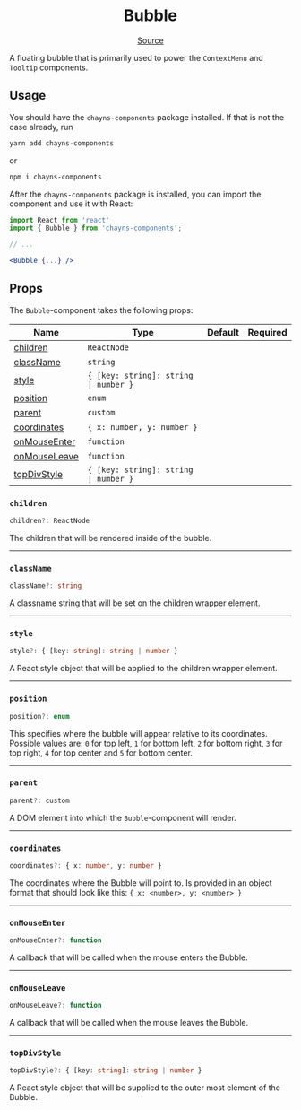 <h1 align="center">Bubble</h1>

<p align="center">
    <a href="/src/react-chayns-bubble/component/Bubble.jsx">Source</a>
</p>

A floating bubble that is primarily used to power the `ContextMenu` and
`Tooltip` components.

## Usage

You should have the `chayns-components` package installed. If that is not the
case already, run

```bash
yarn add chayns-components
```

or

```bash
npm i chayns-components
```

After the `chayns-components` package is installed, you can import the component
and use it with React:

```jsx
import React from 'react'
import { Bubble } from 'chayns-components';

// ...

<Bubble {...} />
```

## Props

The `Bubble`-component takes the following props:

| Name                          | Type                                  | Default | Required |
| ----------------------------- | ------------------------------------- | ------- | :------: |
| [children](#children)         | `ReactNode`                           |         |          |
| [className](#classname)       | `string`                              |         |          |
| [style](#style)               | `{ [key: string]: string \| number }` |         |          |
| [position](#position)         | `enum`                                |         |          |
| [parent](#parent)             | `custom`                              |         |          |
| [coordinates](#coordinates)   | `{ x: number, y: number }`            |         |          |
| [onMouseEnter](#onmouseenter) | `function`                            |         |          |
| [onMouseLeave](#onmouseleave) | `function`                            |         |          |
| [topDivStyle](#topdivstyle)   | `{ [key: string]: string \| number }` |         |          |

### `children`

```ts
children?: ReactNode
```

The children that will be rendered inside of the bubble.

---

### `className`

```ts
className?: string
```

A classname string that will be set on the children wrapper element.

---

### `style`

```ts
style?: { [key: string]: string | number }
```

A React style object that will be applied to the children wrapper element.

---

### `position`

```ts
position?: enum
```

This specifies where the bubble will appear relative to its coordinates.
Possible values are: `0` for top left, `1` for bottom left, `2` for bottom
right, `3` for top right, `4` for top center and `5` for bottom center.

---

### `parent`

```ts
parent?: custom
```

A DOM element into which the `Bubble`-component will render.

---

### `coordinates`

```ts
coordinates?: { x: number, y: number }
```

The coordinates where the Bubble will point to. Is provided in an object format
that should look like this: `{ x: <number>, y: <number> }`

---

### `onMouseEnter`

```ts
onMouseEnter?: function
```

A callback that will be called when the mouse enters the Bubble.

---

### `onMouseLeave`

```ts
onMouseLeave?: function
```

A callback that will be called when the mouse leaves the Bubble.

---

### `topDivStyle`

```ts
topDivStyle?: { [key: string]: string | number }
```

A React style object that will be supplied to the outer most element of the
Bubble.
